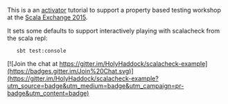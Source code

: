 This is a an [activator](https://typesafe.com/activator) tutorial to support a property based testing workshop at the [Scala Exchange 2015](http://scala.exchange).

It sets some defaults to support interactively playing with scalacheck from the scala repl:

```
   sbt test:console
```



[![Join the chat at https://gitter.im/HolyHaddock/scalacheck-example](https://badges.gitter.im/Join%20Chat.svg)](https://gitter.im/HolyHaddock/scalacheck-example?utm_source=badge&utm_medium=badge&utm_campaign=pr-badge&utm_content=badge)